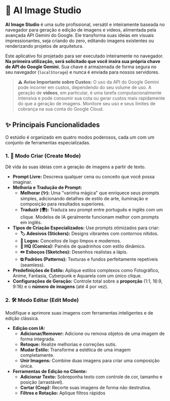 # 🎨 AI Image Studio

**AI Image Studio** é uma suíte profissional, versátil e inteiramente baseada no navegador para geração e edição de imagens e vídeos, alimentada pela avançada API Gemini do Google. Ele transforma suas ideias em visuais impressionantes, seja criando do zero, editando imagens existentes ou renderizando projetos de arquitetura.

Este aplicativo foi projetado para ser executado inteiramente no navegador. **Na primeira utilização, será solicitado que você insira sua própria chave de API do Google Gemini.** Sua chave é armazenada de forma segura no seu navegador (`localStorage`) e nunca é enviada para nossos servidores.

> **⚠️ Aviso Importante sobre Custos:** O uso da API do Google Gemini pode incorrer em custos, dependendo do seu volume de uso. A geração de **vídeos**, em particular, é uma tarefa computacionalmente intensiva e pode consumir sua cota ou gerar custos mais rapidamente do que a geração de imagens. Monitore seu uso e seus limites de cobrança na sua conta do Google Cloud.

## ✨ Principais Funcionalidades

O estúdio é organizado em quatro modos poderosos, cada um com um conjunto de ferramentas especializadas.

### 1. 🎨 Modo Criar (Create Mode)

Dê vida às suas ideias com a geração de imagens a partir de texto.

*   **Prompt Livre:** Descreva qualquer cena ou conceito que você possa imaginar.
*   **Melhoria e Tradução de Prompt:**
    *   **Melhorar (✨):** Uma "varinha mágica" que enriquece seus prompts simples, adicionando detalhes de estilo de arte, iluminação e composição para resultados superiores.
    *   **Traduzir (🌍):** Traduza seu prompt entre português e inglês com um clique. Modelos de IA geralmente funcionam melhor com prompts em inglês.
*   **Tipos de Criação Especializados:** Use prompts otimizados para criar:
    *   **🏷️ Adesivos (Stickers):** Designs vibrantes com contornos nítidos.
    *   **📝 Logos:** Conceitos de logo limpos e modernos.
    *   **💭 HQ (Comics):** Painéis de quadrinhos com estilo dinâmico.
    *   **✏️ Esboços (Sketches):** Desenhos realistas a lápis.
    *   **⧉ Padrões (Patterns):** Texturas e fundos perfeitamente repetíveis (seamless).
*   **Predefinições de Estilo:** Aplique estilos complexos como Fotográfico, Anime, Fantasia, Cyberpunk e Aquarela com um único clique.
*   **Configurações de Geração:** Controle total sobre a **proporção** (1:1, 16:9, 9:16) e o **número de imagens** (até 4 por vez).

### 2. 🛠️ Modo Editar (Edit Mode)

Modifique e aprimore suas imagens com ferramentas inteligentes e de edição clássica.

*   **Edição com IA:**
    *   **Adicionar/Remover:** Adicione ou remova objetos de uma imagem de forma integrada.
    *   **Retoque:** Realize melhorias e correções sutis.
    *   **Mudar Estilo:** Transforme a estética de uma imagem completamente.
    *   **Unir Imagens:** Combine duas imagens para criar uma composição única.
*   **Ferramentas de Edição no Cliente:**
    *   **Adicionar Texto:** Sobreponha texto com controle de cor, tamanho e posição (arrastável).
    *   **Cortar (Crop):** Recorte suas imagens de forma não destrutiva.
    *   **Filtros e Rotação:** Aplique filtros rápidos